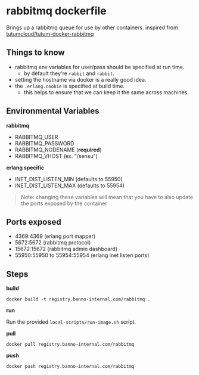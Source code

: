 # rabbitmq dockerfile

Brings up a rabbitmq queue for use by other containers. inspired from [tutumcloud/tutum-docker-rabbitmq](https://github.com/tutumcloud/tutum-docker-rabbitmq)

## Things to know

- rabbitmq env variables for user/pass should be specified at run time.
  - by default they're `rabbit` and `rabbit`.
- setting the hostname via docker is a really good idea.
- the `.erlang.cookie` is specified at build time.
  - this helps to ensure that we can keep it the same across machines.

## Environmental Variables

__rabbitmq__

- RABBITMQ_USER
- RABBITMQ_PASSWORD
- RABBITMQ_NODENAME (__required__)
- RABBITMQ_VHOST (ex. "/sensu")

__erlang specific__

- INET_DIST_LISTEN_MIN (defaults to 55950)
- INET_DIST_LISTEN_MAX (defaults to 55954)

> Note: changing these variables will mean that you have to also update the ports exposed by the container

## Ports exposed

- 4369:4369 (erlang port mapper)
- 5672:5672 (rabbitmq protocol)
- 15672:15672 (rabbitmq admin dashboard)
- 55950:55950 to 55954:55954 (erlang inet listen ports)

## Steps

__build__

```
docker build -t registry.banno-internal.com/rabbitmq .
```

__run__

Run the provided `local-scripts/run-image.sh` script.

__pull__

```
docker pull registry.banno-internal.com/rabbitmq
```

__push__

```
docker push registry.banno-internal.com/rabbitmq
```
